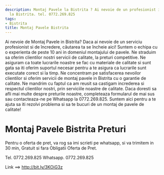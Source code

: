 ```yaml
---
description: Montaj Pavele la Bistrita ? Ai nevoie de un profesionist in Montaj Pavele
  la Bistrita. tel. 0772.269.825
tags:
- Bistrita
title: Montaj Pavele Bistrita
---
```



Ai nevoie de Montaj Pavele in Bistrita? 
Daca ai nevoie de un serviciu profesionist si de încredere, căutarea ta se încheie aici! 
Suntem o echipa cu o experienta de peste 10 ani in domeniul montajului de pavele. 
Ne straduim sa oferim clientilor nostri servicii de calitate, la preturi competitive. 
Ne asiguram ca toate lucrarile noastre se fac cu materiale de calitate si sunt gata sa iti oferim suportul necesar pentru a te asigura ca lucrarile sunt executate corect si la timp. 
Ne concentram pe satisfacerea nevoilor clientilor si oferim servicii de montaj pavele in Bistrita cu o garantie de calitate. 
Ne mandrim cu faptul ca am reusit sa castigam increderea si respectul clientilor nostri, prin serviciile noastre de calitate. 
Daca doresti sa afli mai multe despre preturile noastre, completeaza formularul de mai sus sau contacteaza-ne pe Whatsapp la 0772.269.825. 
Suntem aici pentru a te ajuta sa iti rezolvi problema si sa te bucuri de un montaj de pavele de calitate!

# Montaj Pavele Bistrita Preturi
Pentru o oferta de pret, va rog sa imi scrieti pe whatsapp, si va trimitem in 30 min, Gratuit si fara Obligatii Oferta de Pret.

Tel. 0772.269.825
Whatsapp. 0772.269.825

Link ==> http://bit.ly/3KOiG3z